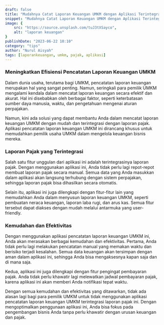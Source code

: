 ```yaml
---
draft: false
title: "Mudahnya Catat Laporan Keuangan UMKM dengan Aplikasi Terintegrasi Laporan Pajak"
snippet: "Mudahnya Catat Laporan Keuangan UMKM dengan Aplikasi Terintegrasi Laporan Pajak."
image: {
    src: "https://source.unsplash.com/tuJ3tXSayco",
    alt: "laporan keuangan"
}
publishDate: "2023-06-22 10:10"
category: "tips"
author: "Nurul Aisyah"
tags: [laporankeuangan, umkm, pajak, aplikasi]
---
```


### Meningkatkan Efisiensi Pencatatan Laporan Keuangan UMKM
Dalam dunia usaha, terutama bagi UMKM, pencatatan laporan keuangan merupakan hal yang sangat penting. Namun, seringkali para pemilik UMKM mengalami kendala dalam mencatat laporan keuangan secara efektif dan akurat. Hal ini disebabkan oleh berbagai faktor, seperti keterbatasan sumber daya manusia, waktu, dan pengetahuan mengenai aturan perpajakan.

Namun, kini ada solusi yang dapat membantu Anda dalam mencatat laporan keuangan UMKM dengan mudah dan terintegrasi dengan laporan pajak. Aplikasi pencatatan laporan keuangan UMKM ini dirancang khusus untuk memudahkan pemilik usaha UMKM dalam mengelola keuangan bisnis mereka.

### Laporan Pajak yang Terintegrasi
Salah satu fitur unggulan dari aplikasi ini adalah terintegrasinya laporan pajak. Dengan menggunakan aplikasi ini, Anda tidak perlu lagi repot-repot membuat laporan pajak secara manual. Semua data yang Anda masukkan dalam aplikasi akan langsung terhubung dengan sistem perpajakan, sehingga laporan pajak bisa dihasilkan secara otomatis.

Selain itu, aplikasi ini juga dilengkapi dengan fitur-fitur lain yang memudahkan Anda dalam menyusun laporan keuangan UMKM, seperti pembuatan neraca keuangan, laporan laba rugi, dan arus kas. Semua fitur tersebut dapat diakses dengan mudah melalui antarmuka yang user-friendly.

### Kemudahan dan Efektivitas
Dengan menggunakan aplikasi pencatatan laporan keuangan UMKM ini, Anda akan merasakan berbagai kemudahan dan efektivitas. Pertama, Anda tidak perlu lagi melakukan pencatatan manual yang memakan waktu dan berisiko terjadi kesalahan. Semua data keuangan akan tersimpan dengan aman dalam aplikasi ini, sehingga Anda bisa mengaksesnya kapan saja dan di mana saja.

Kedua, aplikasi ini juga dilengkapi dengan fitur pengingat pembayaran pajak. Anda tidak perlu khawatir lagi melewatkan jadwal pembayaran pajak, karena aplikasi ini akan memberi Anda notifikasi tepat waktu.

Dengan semua kemudahan dan efektivitas yang ditawarkan, tidak ada alasan lagi bagi para pemilik UMKM untuk tidak menggunakan aplikasi pencatatan laporan keuangan UMKM terintegrasi laporan pajak ini. Dengan mengoptimalkan penggunaan aplikasi ini, Anda bisa fokus pada pengembangan bisnis Anda tanpa perlu khawatir dengan urusan keuangan dan pajak.